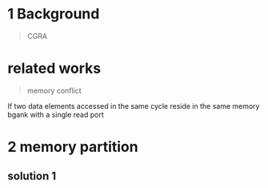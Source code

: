 
# 1 Background
> CGRA

# related works

> memory conflict

If two data elements accessed in the same cycle reside in the same memory bgank with a single read port
# 2 memory partition


## solution 1 
 